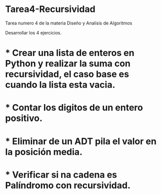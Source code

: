 # Tarea4-Recursividad
Tarea numero 4 de la materia Diseño y Analisis de Algoritmos

Desarrollar los 4 ejercicios.

# * Crear una lista de enteros en Python y realizar la suma con recursividad, el caso base es cuando la lista esta vacia.
# * Contar los digitos de un entero positivo.
# * Eliminar de un ADT pila el valor en la posición media.
# * Verificar si na cadena es Palíndromo con recursividad.
